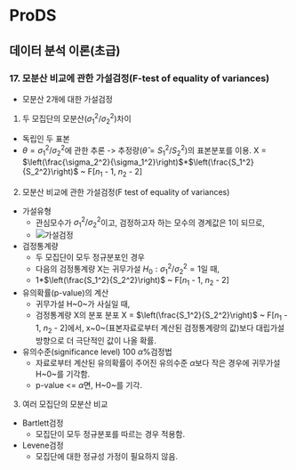 # ProDS
## 데이터 분석 이론(초급) 
### 17. 모분산 비교에 관한 가설검정(F-test of equality of variances)
* 모분산 2개에 대한 가설검정
1. 두 모집단의 모분산($\sigma_1^2$/$\sigma_2^2$)차이
  * 독립인 두 표본
  * $\theta = \sigma_1^2 / \sigma_2^2$에 관한 추론
   -> 추정량($\hat{\theta} = S_1^2 / S_2^2$)의 표본분포를 이용.
  X = $\left(\frac{\sigma_2^2}{\sigma_1^2}\right)$*$\left(\frac{S_1^2}{S_2^2}\right)$ ~ F[$n_1$ - 1, $n_2$ - 2]
2. 모분산 비교에 관한 가설검정(F test of equality of variances)
  * 가설유형
    * 관심모수가 $\sigma_1^2 / \sigma_2^2$이고, 검정하고자 하는 모수의 경계값은 1이 되므로,
    * ![가설검정](../images/202303/20230313_모분산가설검정.png)
  * 검정통계량
    * 두 모집단이 모두 정규분포인 경우
    * 다음의 검정통계량 X는 귀무가설 $H_0 : \sigma_1^2 / \sigma_2^2 = 1$일 때,
    * 1*$\left(\frac{S_1^2}{S_2^2}\right)$ ~ F[$n_1$ - 1, $n_2$ - 2]
  * 유의확률(p-value)의 계산
    * 귀무가설 H~0~가 사실일 때,
    * 검정통계량 X의 분포 분포 X = $\left(\frac{S_1^2}{S_2^2}\right)$ ~ F[$n_1$ - 1, $n_2$ - 2]에서, x~0~(표본자료로부터 계산된 검정통계량의 값)보다 대립가설 방향으로 더 극단적인 값이 나올 확률.
  * 유의수준(significance level) 100 $\alpha$%검정법
    * 자료로부터 계산된 유의확률이 주어진 유의수준 $\alpha$보다 작은 경우에 귀무가설 H~0~를 기각함.
    * p-value <= $\alpha$면, H~0~를 기각.
3. 여러 모집단의 모분산 비교
  * Bartlett검정
    * 모집단이 모두 정규분포를 따르는 경우 적용함.
  * Levene검정
    * 모집단에 대한 정규성 가정이 필요하지 않음.